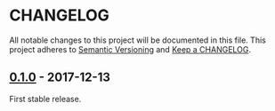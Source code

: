 # CHANGELOG

All notable changes to this project will be documented in this file.
This project adheres to [Semantic Versioning](http://semver.org) and [Keep a CHANGELOG](http://keepachangelog.com).

## [0.1.0] - 2017-12-13

First stable release.

[0.1.0]: https://github.com/hollodotme/crontab-expression/tree/v0.1.0
